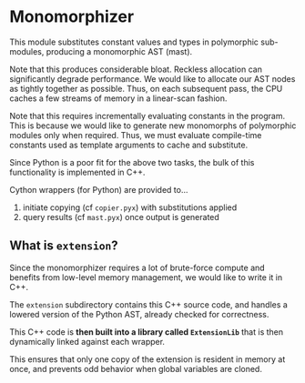 # Monomorphizer

This module substitutes constant values and types in polymorphic sub-modules,
producing a monomorphic AST (mast).

Note that this produces considerable bloat. 
Reckless allocation can significantly degrade performance.
We would like to allocate our AST nodes as tightly together as possible.
Thus, on each subsequent pass, the CPU caches a few streams of memory in a 
linear-scan fashion.

Note that this requires incrementally evaluating constants in the program.
This is because we would like to generate new monomorphs of polymorphic modules
only when required. 
Thus, we must evaluate compile-time constants used as template arguments to
cache and substitute.

Since Python is a poor fit for the above two tasks, the bulk of this 
functionality is implemented in C++.

Cython wrappers (for Python) are provided to...
1. initiate copying (cf `copier.pyx`) with substitutions applied
2. query results (cf `mast.pyx`) once output is generated

## What is `extension`?

Since the monomorphizer requires a lot of brute-force compute and benefits from
low-level memory management, we would like to write it in C++.

The `extension` subdirectory contains this C++ source code, and handles
a lowered version of the Python AST, already checked for correctness.

This C++ code is **then built into a library called `ExtensionLib`** that is
then dynamically linked against each wrapper.

This ensures that only one copy of the extension is resident in memory at once,
and prevents odd behavior when global variables are cloned.